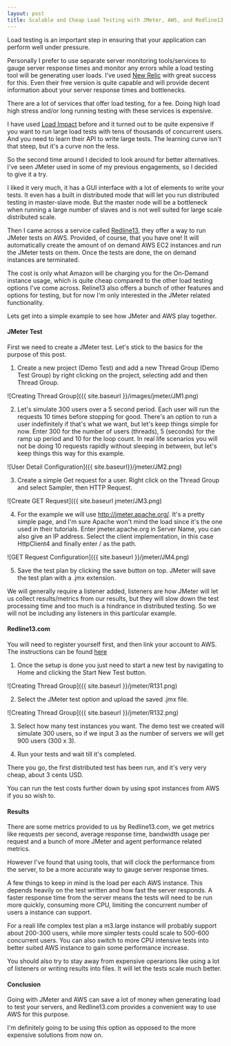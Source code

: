 ```yaml
---
layout: post
title: Scalable and Cheap Load Testing with JMeter, AWS, and Redline13
---
```


Load testing is an important step in ensuring that your application can perform well under pressure.

Personally I prefer to use separate server monitoring tools/services to gauge server response times and monitor any
errors while a load testing tool will be generating user loads. I've used [New Relic](https://newrelic.com/) with great
success for this. Even their free version is quite capable and will provide decent information about your server
response times and bottlenecks.

There are a lot of services that offer load testing, for a fee. Doing high load high stress and/or long running testing
with these services is expensive.

I have used [Load Impact](https://loadimpact.com/) before and it turned out to be quite expensive if you want to run large
load tests with tens of thousands of concurrent users. And you need to learn their API to write large tests. The
learning curve isn't that steep, but it's a curve non the less.

So the second time around I decided to look around for better alternatives. I've seen JMeter used in some of my
previous engagements, so I decided to give it a try.

I liked it very much, it has a GUI interface with a lot of elements to write your tests. It even has a built in
distributed mode that will let you run distributed testing in master-slave mode. But the master node will be a
bottleneck when running a large number of slaves and is not well suited for large scale distributed scale.

Then I came across a service called [Redline13](https://www.redline13.com), they offer a way to run JMeter tests on AWS.
Provided, of course, that you have one! It will automatically create the amount of on demand AWS EC2 instances and run
the JMeter tests on them. Once the tests are done, the on demand instances are terminated.

The cost is only what Amazon will be charging you for the On-Demand instance usage, which is quite cheap compared to the
other load testing options I've come across. Reline13 also offers a bunch of other features and options for testing, but
for now I'm only interested in the JMeter related functionality.

Lets get into a simple example to see how JMeter and AWS play together.

#### JMeter Test

First we need to create a JMeter test. Let's stick to the basics for the purpose of this post.

1. Create a new project (Demo Test) and add a new Thread Group (Demo Test Group) by right clicking on the project,
selecting add and then Thread Group.

![Creating Thread Group]({{ site.baseurl }}/images/jmeter/JM1.png)

2. Let's simulate 300 users over a 5 second period. Each user will run the requests 10 times before stopping for good.
There's an option to run a user indefinitely if that's what we want, but let's keep things simple for now. Enter 300
for the number of users (threads), 5 (seconds) for the ramp up period and 10 for the loop count. In real life scenarios
you will not be doing 10 requests rapidly without sleeping in between, but let's keep things this way for this example.

![User Detail Configuration]({{ site.baseurl}}/jmeter/JM2.png)

3. Create a simple Get request for a user. Right click on the Thread Group and select Sampler, then HTTP Request.

![Create GET Request]({{ site.baseurl jmeter/JM3.png)

4. For the example we will use http://jmeter.apache.org/. It's a pretty simple page, and I'm sure Apache won't mind
the load since it's the one used in their tutorials. Enter jmeter.apache.org in Server Name, you can also give an IP
address. Select the client implementation, in this case HttpClient4 and finally enter / as the path.

![GET Request Configuration]({{ site.baseurl }}/jmeter/JM4.png)

5. Save the test plan by clicking the save button on top. JMeter will save the test plan with a .jmx extension.

We will generally require a listener added, listeners are how JMeter will let us collect results/metrics from
our results, but they will slow down the test processing time and too much is a hindrance in distributed testing. So we
will not be including any listeners in this particular example.

#### Redline13.com

You will need to register yourself first, and then link your account to AWS. The instructions can be found
[here](https://www.redline13.com/Aws/IAMSetup)

1. Once the setup is done you just need to start a new test by navigating to Home and clicking the Start New Test button.

![Creating Thread Group]({{ site.baseurl }}/jmeter/R131.png)

2. Select the JMeter test option and upload the saved .jmx file.

![Creating Thread Group]({{ site.baseurl }}/jmeter/R132.png)

3. Select how many test instances you want. The demo test we created will simulate 300 users, so if we input 3 as the
number of servers we will get 900 users (300 x 3).

4. Run your tests and wait till it's completed.

There you go, the first distributed test has been run, and it's very very cheap, about 3 cents USD.

You can run the test costs further down by using spot instances from AWS if you so wish to.

#### Results

There are some metrics provided to us by Redline13.com, we get metrics like requests per second, average response time,
bandwidth usage per request and a bunch of more JMeter and agent performance related metrics.

However I've found that using tools, that will clock the performance from the server, to be a more accurate way to gauge
server response times.

A few things to keep in mind is the load per each AWS instance. This depends heavily on the test written and how fast
the server responds. A faster response time from the server means the tests will need to be run more quickly, consuming
more CPU, limiting the concurrent number of users a instance can support.

For a reali life complex test plan a m3.large instance will probably support about 200-300 users, while more simpler tests
could scale to 500-600 concurrent users. You can also switch to more CPU intensive tests into better suited AWS instance
to gain some performance increase.

You should also try to stay away from expensive operarions like using a lot of listeners or writing results into files.
It will let the tests scale much better.

#### Conclusion

Going with JMeter and AWS can save a lot of money when generating load to test your servers, and Redline13.com provides
a convenient way to use AWS for this purpose.

I'm definitely going to be using this option as opposed to the more expensive solutions from now on.



